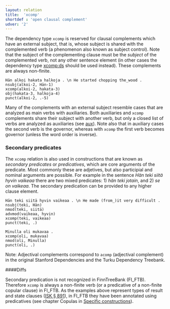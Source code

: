 ```yaml
---
layout: relation
title:  'xcomp'
shortdef : 'open clausal complement'
udver: '2'
---
```


The dependency type `xcomp` is reserved for clausal complements which have an external subject, that is, whose subject is shared with the complemented verb (a phenomenon also known as subject control). Note that the subject of the complementing clause must be the *subject* of the complemented verb, not any other sentence element (in other cases the dependency type [xcomp:ds]() should be used instead). These complements are always non-finite.

<!-- fname:xcomp.pdf -->
~~~ sdparse
Hän alkoi hakata halkoja . \n He started chopping the_wood .
nsubj(alkoi-2, Hän-1)
xcomp(alkoi-2, hakata-3)
obj(hakata-3, halkoja-4)
punct(alkoi-2, .-5)
~~~

Many of the complements with an external subject resemble cases that are analyzed as main verbs with auxiliaries. Both auxiliaries and `xcomp` complements share their subject with another verb, but only a closed list of verbs are analyzed as auxiliaries (see [aux]()). Note also that in auxiliary cases the second verb is the governor, whereas with `xcomp` the first verb becomes governor (unless the word order is inverse).

### Secondary predicates

The `xcomp` relation is also used in constructions that are known as _secondary predicates_ or _predicatives_, which are core arguments of the predicate. Most commonly these are adjetives, but also participial and nominal arguments are possible. For example in the sentence _Hän teki siitä hyvin vaikeaa_ there are two mixed predicates: 1) _hän teki jotain_, and 2) _se on vaikeaa_. The secondary predication can be provided to any higher clause element.

~~~ sdparse
Hän teki siitä hyvin vaikeaa . \n He made (from_)it very difficult .
nsubj(teki, Hän)
nmod(teki, siitä)
advmod(vaikeaa, hyvin)
xcomp(teki, vaikeaa)
punct(teki, .)
~~~

~~~ sdparse
Minulla oli mukavaa .
xcomp(oli, mukavaa)
nmod(oli, Minulla)
punct(oli, .)
~~~

Note: Adjectival complements correspond to `acomp` (adjectival complement) in
the original Stanford Dependencies and the Turku Dependency
Treebank.

####Diffs

Secondary predication is not recognized in FinnTreeBank (FI_FTB).
Therefore `xcomp` is always a non-finite verb
(or a predicative of a non-finite copular clause) in FI_FTB.
As the examples above represent types of result and state clauses
([ISK § 891](http://scripta.kotus.fi/visk/sisallys.php?p=891)),
in FI_FTB they have been annotated using predicatives
(see chapter Copulas in [Specific constructions](http://universaldependencies.org/fi/overview/specific-syntax.html)).
<!-- Interlanguage links updated Pá kvě 14 11:09:22 CEST 2021 -->
